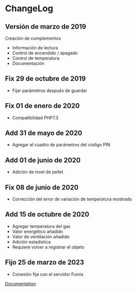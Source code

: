 ChangeLog
===

Versión de marzo de 2019
---

Creación de complementos

- Información de lectura
- Control de encendido / apagado
- Control de temperatura
- Documentación

Fix 29 de octubre de 2019
---

- Fijar parámetros después de guardar

Fix 01 de enero de 2020
---

- Compatibilidad PHP7.3

Add 31 de mayo de 2020
---

- Agregar el cuadro de parámetros del código PIN

Add 01 de junio de 2020
---

- Adición de nivel de pellet

Fix 08 de junio de 2020
---

- Corrección del error de variación de temperatura mostrado

Add 15 de octubre de 2020
---

- Agregar temperatura del gas
- Valor energético añadido
- Valor de ventilación añadido
- Adición estadística
- Requiere volver a registrar el objeto

Fijo 25 de marzo de 2023
---

- Conexión fija con el servidor Fumis

[Documentation](index.md)